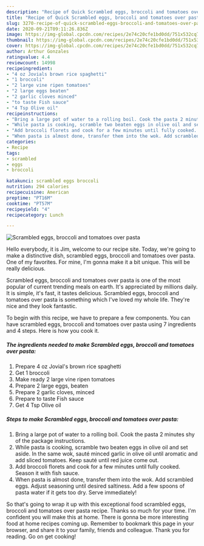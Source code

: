 ```yaml
---
description: "Recipe of Quick Scrambled eggs, broccoli and tomatoes over pasta"
title: "Recipe of Quick Scrambled eggs, broccoli and tomatoes over pasta"
slug: 3270-recipe-of-quick-scrambled-eggs-broccoli-and-tomatoes-over-pasta
date: 2020-09-21T09:11:26.836Z
image: https://img-global.cpcdn.com/recipes/2e74c20cfe1bd0dd/751x532cq70/scrambled-eggs-broccoli-and-tomatoes-over-pasta-recipe-main-photo.jpg
thumbnail: https://img-global.cpcdn.com/recipes/2e74c20cfe1bd0dd/751x532cq70/scrambled-eggs-broccoli-and-tomatoes-over-pasta-recipe-main-photo.jpg
cover: https://img-global.cpcdn.com/recipes/2e74c20cfe1bd0dd/751x532cq70/scrambled-eggs-broccoli-and-tomatoes-over-pasta-recipe-main-photo.jpg
author: Arthur Gonzales
ratingvalue: 4.4
reviewcount: 14998
recipeingredient:
- "4 oz Jovials brown rice spaghetti"
- "1 broccoli"
- "2 large vine ripen tomatoes"
- "2 large eggs beaten"
- "2 garlic cloves minced"
- "to taste Fish sauce"
- "4 Tsp Olive oil"
recipeinstructions:
- "Bring a large pot of water to a rolling boil. Cook the pasta 2 minutes shy of the package instructions."
- "While pasta is cooking, scramble two beaten eggs in olive oil and set aside. In the same wok, sauté minced garlic in olive oil until aromatic and add sliced tomatoes. Keep sauté until red juice come out."
- "Add broccoli florets and cook for a few minutes until fully cooked. Season it with fish sauce."
- "When pasta is almost done, transfer them into the wok. Add scrambled eggs. Adjust seasoning until desired saltiness. Add a few spoons of pasta water if it gets too dry. Serve immediately!"
categories:
- Recipe
tags:
- scrambled
- eggs
- broccoli

katakunci: scrambled eggs broccoli 
nutrition: 294 calories
recipecuisine: American
preptime: "PT16M"
cooktime: "PT57M"
recipeyield: "4"
recipecategory: Lunch

---
```



![Scrambled eggs, broccoli and tomatoes over pasta](https://img-global.cpcdn.com/recipes/2e74c20cfe1bd0dd/751x532cq70/scrambled-eggs-broccoli-and-tomatoes-over-pasta-recipe-main-photo.jpg)

Hello everybody, it is Jim, welcome to our recipe site. Today, we're going to make a distinctive dish, scrambled eggs, broccoli and tomatoes over pasta. One of my favorites. For mine, I'm gonna make it a bit unique. This will be really delicious.



Scrambled eggs, broccoli and tomatoes over pasta is one of the most popular of current trending meals on earth. It's appreciated by millions daily. It is simple, it's fast, it tastes delicious. Scrambled eggs, broccoli and tomatoes over pasta is something which I've loved my whole life. They're nice and they look fantastic.


To begin with this recipe, we have to prepare a few components. You can have scrambled eggs, broccoli and tomatoes over pasta using 7 ingredients and 4 steps. Here is how you cook it.

<!--inarticleads1-->

##### The ingredients needed to make Scrambled eggs, broccoli and tomatoes over pasta:

1. Prepare 4 oz Jovial&#39;s brown rice spaghetti
1. Get 1 broccoli
1. Make ready 2 large vine ripen tomatoes
1. Prepare 2 large eggs, beaten
1. Prepare 2 garlic cloves, minced
1. Prepare to taste Fish sauce
1. Get 4 Tsp Olive oil




<!--inarticleads2-->

##### Steps to make Scrambled eggs, broccoli and tomatoes over pasta:

1. Bring a large pot of water to a rolling boil. Cook the pasta 2 minutes shy of the package instructions.
1. While pasta is cooking, scramble two beaten eggs in olive oil and set aside. In the same wok, sauté minced garlic in olive oil until aromatic and add sliced tomatoes. Keep sauté until red juice come out.
1. Add broccoli florets and cook for a few minutes until fully cooked. Season it with fish sauce.
1. When pasta is almost done, transfer them into the wok. Add scrambled eggs. Adjust seasoning until desired saltiness. Add a few spoons of pasta water if it gets too dry. Serve immediately!




So that's going to wrap it up with this exceptional food scrambled eggs, broccoli and tomatoes over pasta recipe. Thanks so much for your time. I'm confident you will make this at home. There is gonna be more interesting food at home recipes coming up. Remember to bookmark this page in your browser, and share it to your family, friends and colleague. Thank you for reading. Go on get cooking!
